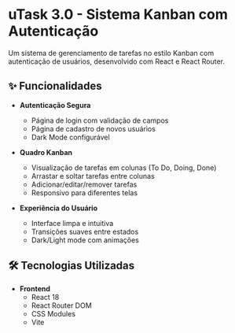 # uTask 3.0 - Sistema Kanban com Autenticação

Um sistema de gerenciamento de tarefas no estilo Kanban com autenticação de
usuários, desenvolvido com React e React Router.

## ✨ Funcionalidades

- **Autenticação Segura**

  - Página de login com validação de campos
  - Página de cadastro de novos usuários
  - Dark Mode configurável

- **Quadro Kanban**

  - Visualização de tarefas em colunas (To Do, Doing, Done)
  - Arrastar e soltar tarefas entre colunas
  - Adicionar/editar/remover tarefas
  - Responsivo para diferentes telas

- **Experiência do Usuário**
  - Interface limpa e intuitiva
  - Transições suaves entre estados
  - Dark/Light mode com animações

## 🛠 Tecnologias Utilizadas

- **Frontend**
  - React 18
  - React Router DOM
  - CSS Modules
  - Vite
